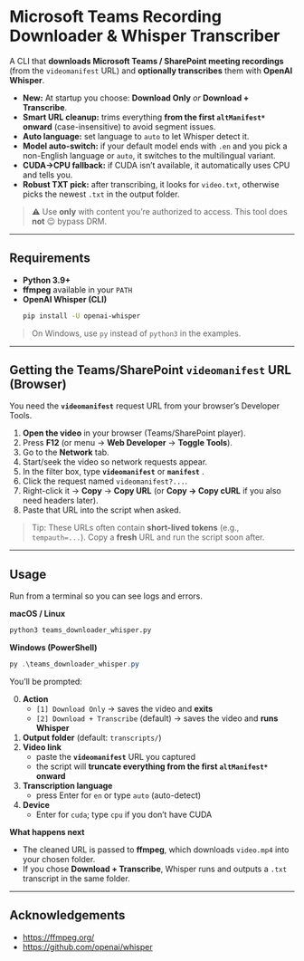 # Microsoft Teams Recording Downloader & Whisper Transcriber

A CLI that **downloads Microsoft Teams / SharePoint meeting recordings** (from the `videomanifest` URL) and **optionally transcribes** them with **OpenAI Whisper**.

- **New:** At startup you choose: **Download Only** _or_ **Download + Transcribe**.  
- **Smart URL cleanup:** trims everything **from the first `altManifest*` onward** (case-insensitive) to avoid segment issues.  
- **Auto language:** set language to `auto` to let Whisper detect it.  
- **Model auto-switch:** if your default model ends with `.en` and you pick a non-English language or `auto`, it switches to the multilingual variant.  
- **CUDA→CPU fallback:** if CUDA isn’t available, it automatically uses CPU and tells you.  
- **Robust TXT pick:** after transcribing, it looks for `video.txt`, otherwise picks the newest `.txt` in the output folder.

> ⚠️ Use **only** with content you’re authorized to access. This tool does **not** 😉 bypass DRM.

---

## Requirements

- **Python 3.9+**
- **ffmpeg** available in your `PATH`
- **OpenAI Whisper (CLI)**  
  ```bash
  pip install -U openai-whisper
  ```

> On Windows, use `py` instead of `python3` in the examples.

---

## Getting the Teams/SharePoint `videomanifest` URL (Browser)

You need the **`videomanifest`** request URL from your browser’s Developer Tools.

1. **Open the video** in your browser (Teams/SharePoint player).  
2. Press **F12** (or menu → **Web Developer** → **Toggle Tools**).  
3. Go to the **Network** tab.  
4. Start/seek the video so network requests appear.  
5. In the filter box, type **`videomanifest`** or **`manifest`** .  
6. Click the request named `videomanifest?...`.  
7. Right-click it → **Copy** → **Copy URL** (or **Copy → Copy cURL** if you also need headers later).  
8. Paste that URL into the script when asked.

> Tip: These URLs often contain **short-lived tokens** (e.g., `tempauth=...`). Copy a **fresh** URL and run the script soon after.

---

## Usage

Run from a terminal so you can see logs and errors.

**macOS / Linux**
```bash
python3 teams_downloader_whisper.py
```

**Windows (PowerShell)**
```powershell
py .\teams_downloader_whisper.py
```

You’ll be prompted:

0. **Action**  
   - `[1] Download Only` → saves the video and **exits**  
   - `[2] Download + Transcribe` (default) → saves the video and **runs Whisper**
1. **Output folder** (default: `transcripts/`)
2. **Video link**  
   - paste the **`videomanifest`** URL you captured
   - the script will **truncate everything from the first `altManifest*` onward**
3. **Transcription language**  
   - press Enter for `en` or type `auto` (auto-detect)
4. **Device**  
   - Enter for `cuda`; type `cpu` if you don’t have CUDA

**What happens next**

- The cleaned URL is passed to **ffmpeg**, which downloads `video.mp4` into your chosen folder.  
- If you chose **Download + Transcribe**, Whisper runs and outputs a `.txt` transcript in the same folder.

---

## Acknowledgements

- https://ffmpeg.org/
- https://github.com/openai/whisper


